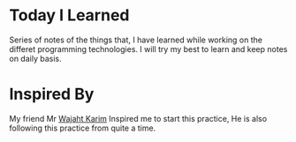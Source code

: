 # Today I Learned
Series of notes of the things that, I have learned while working on the differet programming technologies. I will try my best to learn and keep notes on daily basis.

# Inspired By
My friend Mr [Wajaht Karim](https://github.com/wajahatkarim3) Inspired me to start this practice, He is also following this practice from quite a time.

